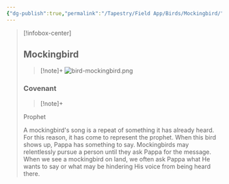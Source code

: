 ```yaml
---
{"dg-publish":true,"permalink":"/Tapestry/Field App/Birds/Mockingbird/","title":"Mockingbird","tags":["covenants/animals/birds"],"dgHomeLink":true,"dgEnableSearch":true}
---
```


> [!infobox-center] 
> ## Mockingbird
> > [!note]+
> ![bird-mockingbird.png](/img/user/File%20Vault/Field%20App/birds/bird-mockingbird.png)
> ### Covenant
>> [!note]+ 
>  <p class="note first">Prophet</p>
>  
><p class="note second">A mockingbird's song is a repeat of something it has already heard. For this reason, it has come to represent the prophet. When this bird shows up, Pappa has something to say. Mockingbirds may relentlessly pursue a person until they ask Pappa for the message. When we see a mockingbird on land, we often ask Pappa what He wants to say or what may be hindering His voice from being heard there.</p>
